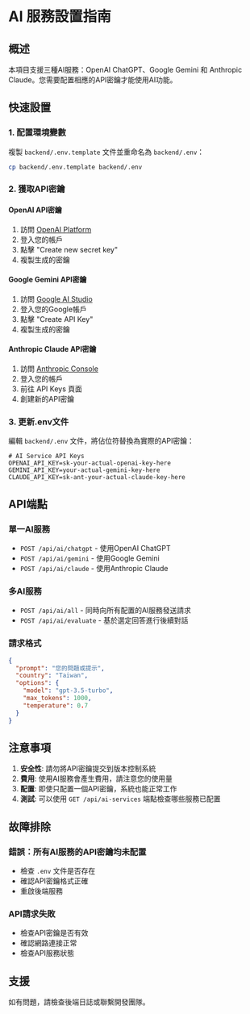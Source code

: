 # AI 服務設置指南

## 概述
本項目支援三種AI服務：OpenAI ChatGPT、Google Gemini 和 Anthropic Claude。您需要配置相應的API密鑰才能使用AI功能。

## 快速設置

### 1. 配置環境變數
複製 `backend/.env.template` 文件並重命名為 `backend/.env`：

```bash
cp backend/.env.template backend/.env
```

### 2. 獲取API密鑰

#### OpenAI API密鑰
1. 訪問 [OpenAI Platform](https://platform.openai.com/api-keys)
2. 登入您的帳戶
3. 點擊 "Create new secret key"
4. 複製生成的密鑰

#### Google Gemini API密鑰
1. 訪問 [Google AI Studio](https://makersuite.google.com/app/apikey)
2. 登入您的Google帳戶
3. 點擊 "Create API Key"
4. 複製生成的密鑰

#### Anthropic Claude API密鑰
1. 訪問 [Anthropic Console](https://console.anthropic.com/)
2. 登入您的帳戶
3. 前往 API Keys 頁面
4. 創建新的API密鑰

### 3. 更新.env文件
編輯 `backend/.env` 文件，將佔位符替換為實際的API密鑰：

```env
# AI Service API Keys
OPENAI_API_KEY=sk-your-actual-openai-key-here
GEMINI_API_KEY=your-actual-gemini-key-here
CLAUDE_API_KEY=sk-ant-your-actual-claude-key-here
```

## API端點

### 單一AI服務
- `POST /api/ai/chatgpt` - 使用OpenAI ChatGPT
- `POST /api/ai/gemini` - 使用Google Gemini
- `POST /api/ai/claude` - 使用Anthropic Claude

### 多AI服務
- `POST /api/ai/all` - 同時向所有配置的AI服務發送請求
- `POST /api/ai/evaluate` - 基於選定回答進行後續對話

### 請求格式
```json
{
  "prompt": "您的問題或提示",
  "country": "Taiwan",
  "options": {
    "model": "gpt-3.5-turbo",
    "max_tokens": 1000,
    "temperature": 0.7
  }
}
```

## 注意事項

1. **安全性**: 請勿將API密鑰提交到版本控制系統
2. **費用**: 使用AI服務會產生費用，請注意您的使用量
3. **配置**: 即使只配置一個API密鑰，系統也能正常工作
4. **測試**: 可以使用 `GET /api/ai-services` 端點檢查哪些服務已配置

## 故障排除

### 錯誤：所有AI服務的API密鑰均未配置
- 檢查 `.env` 文件是否存在
- 確認API密鑰格式正確
- 重啟後端服務

### API請求失敗
- 檢查API密鑰是否有效
- 確認網路連接正常
- 檢查API服務狀態

## 支援
如有問題，請檢查後端日誌或聯繫開發團隊。